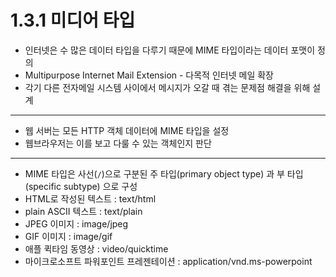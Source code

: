 # 1.3.1 미디어 타입

* 인터넷은 수 많은 데이터 타입을 다루기 때문에 MIME 타입이라는 데이터 포맷이 정의
* Multipurpose Internet Mail Extension - 다목적 인터넷 메일 확장
* 각기 다른 전자메일 시스템 사이에서 메시지가 오갈 때 겪는 문제점 해결을 위해 설계
---
* 웹 서버는 모든 HTTP 객체 데이터에 MIME 타입을 설정
* 웹브라우저는 이를 보고 다룰 수 있는 객체인지 판단
---
* MIME 타입은 사선(`/`)으로 구분된 주 타입(primary object type) 과 부 타입(specific subtype) 으로 구성
* HTML로 작성된 텍스트 : text/html
* plain ASCII 텍스트 : text/plain
* JPEG 이미지 : image/jpeg
* GIF 이미지 : image/gif
* 애플 퀵타임 동영상 : video/quicktime
* 마이크로소프트 파워포인트 프레젠테이션 : application/vnd.ms-powerpoint
